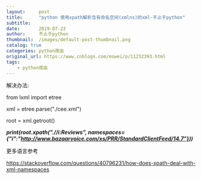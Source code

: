 ```yaml
---
layout:     post
title:      "python 使用xpath解析含有命名空间(xmlns)的xml-不止于python"
subtitle:   
date:       2019-07-23
author:     不止于python
thumbnail:  /images/default-post-thumbnail.png
catalog: true
categories: python爬虫
original_url: https://www.cnblogs.com/mswei/p/11232393.html
tags:
    - python爬虫
---
```


解决办法:

from lxml import etree

xml = etree.parse("./cee.xml")

root = xml.getroot()

***print(root.xpath(".//i:Reviews", namespaces={"i":"http://www.bazaarvoice.com/xs/PRR/StandardClientFeed/14.7"}))***

更多语言参考

<https://stackoverflow.com/questions/40796231/how-does-xpath-deal-with-xml-namespaces>